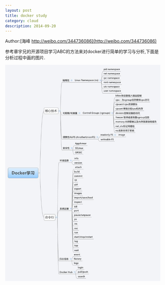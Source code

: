 ```yaml
---
layout: post
title: docker study
category: cloud
description: 2014-09-20
---
```


Author:[海峰 http://weibo.com/344736086](http://weibo.com/344736086)


参考章宇兄的开源项目学习ABC的方法来对docker进行简单的学习与分析,下面是分析过程中画的图片.

![ceph](/images/githubpages/docker_learn.jpg)
